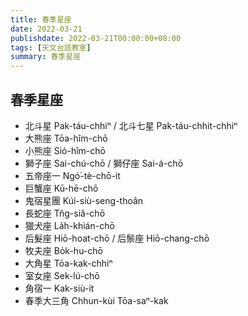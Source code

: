 ```yaml
---
title: 春季星座
date: 2022-03-21
publishdate: 2022-03-21T00:00:00+08:00
tags: [天文台語教室]
summary: 春季星座
---
```


## 春季星座
- 北斗星 Pak-táu-chhiⁿ / 北斗七星 Pak-táu-chhit-chhiⁿ
- 大熊座 Tōa-hîm-chō
- 小熊座 Sió-hîm-chō
- 獅子座 Sai-chú-chō / 獅仔座 Sai-á-chō
- 五帝座一 Ngó͘-tè-chō-it
- 巨蟹座 Kū-hē-chō
- 鬼宿星團 Kúi-siù-seng-thoân
- 長蛇座 Tn̂g-siâ-chō
- 獵犬座 La̍h-khián-chō
- 后髮座 Hiō-hoat-chō / 后鬃座 Hiō-chang-chō
- 牧夫座 Bo̍k-hu-chō
- 大角星 Tōa-kak-chhiⁿ
- 室女座 Sek-lú-chō
- 角宿一 Kak-siù-it
- 春季大三角 Chhun-kùi Tōa-saⁿ-kak
